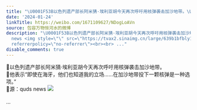 ```yaml
---
title: "\U0001F53B以色列遗产部长阿米猜·埃利亚胡今天再次呼吁用核弹袭击加沙地带。\U0001F53B他表示“即使在海牙，他们也知道我的立场……在加沙地带投下一颗核弹是一种选项。”�..."
date: '2024-01-24'
linkTitle: https://weibo.com/1671109627/NDogLoAVn
source: 包容万物恒河水的微博
description: "\U0001F53B以色列遗产部长阿米猜·埃利亚胡今天再次呼吁用核弹袭击加沙地带。<br>\U0001F53B他表示“即使在海牙，他们也知道我的立场……在加沙地带投下一颗核弹是一种选项。”<br>\U0001F53B源：quds
  news <img style=\"\" src=\"https://tvax2.sinaimg.cn/large/639b1bfbly1hm58e2gzq8j20h60indml.jpg\"
  referrerpolicy=\"no-referrer\"><br><br> ..."
disable_comments: true
---
```

🔻以色列遗产部长阿米猜·埃利亚胡今天再次呼吁用核弹袭击加沙地带。<br>🔻他表示“即使在海牙，他们也知道我的立场……在加沙地带投下一颗核弹是一种选项。”<br>🔻源：quds news <img style="" src="https://tvax2.sinaimg.cn/large/639b1bfbly1hm58e2gzq8j20h60indml.jpg" referrerpolicy="no-referrer"><br><br> ...